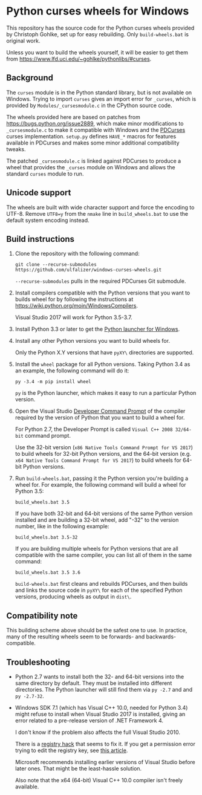 Python curses wheels for Windows
================================

This repository has the source code for the Python curses wheels provided by
Christoph Gohlke, set up for easy rebuilding. Only `build-wheels.bat` is
original work.

Unless you want to build the wheels yourself, it will be easier to get them
from https://www.lfd.uci.edu/~gohlke/pythonlibs/#curses.

Background
----------

The `curses` module is in the Python standard library, but is not available on
Windows. Trying to import `curses` gives an import error for `_curses`, which
is provided by `Modules/_cursesmodule.c` in the CPython source code.

The wheels provided here are based on patches from
https://bugs.python.org/issue2889, which make minor modifications to
`_cursesmodule.c` to make it compatible with Windows and the
[PDCurses](https://pdcurses.sourceforge.io) curses implementation.  `setup.py`
defines `HAVE_*` macros for features available in PDCurses and makes some minor
additional compatibility tweaks.

The patched `_cursesmodule.c` is linked against PDCurses to produce a wheel
that provides the `_curses` module on Windows and allows the standard `curses`
module to run.

Unicode support
---------------

The wheels are built with wide character support and force the encoding to
UTF-8. Remove `UTF8=y` from the `nmake` line in `build_wheels.bat` to use the
default system encoding instead.

Build instructions
------------------

 1. Clone the repository with the following command:

        git clone --recurse-submodules https://github.com/ulfalizer/windows-curses-wheels.git

    `--recurse-submodules` pulls in the required PDCurses Git submodule.

 2. Install compilers compatible with the Python versions that you want to
    builds wheel for by following the instructions at
    https://wiki.python.org/moin/WindowsCompilers.

    Visual Studio 2017 will work for Python 3.5-3.7.

 3. Install Python 3.3 or later to get
    the [Python launcher for Windows](https://docs.python.org/3/using/windows.html#launcher).

 4. Install any other Python versions you want to build wheels for.

    Only the Python X.Y versions that have `pyXY\` directories are supported.

 5. Install the `wheel` package for all Python versions. Taking Python 3.4
    as an example, the following command will do it:

        py -3.4 -m pip install wheel

    `py` is the Python launcher, which makes it easy to run a particular Python
    version.

 6. Open the Visual Studio
    [Developer Command Prompt](https://docs.microsoft.com/en-us/dotnet/framework/tools/developer-command-prompt-for-vs)
    of the compiler required by the version of Python that you want to build
    a wheel for.

    For Python 2.7, the Developer Prompt is called `Visual C++ 2008 32/64-bit` command prompt.

    Use the 32-bit version (`x86 Native Tools Command Prompt for VS 2017`) to build wheels for 32-bit
    Python versions, and the 64-bit version (e.g.
    `x64 Native Tools Command Prompt for VS 2017`) to build wheels for 64-bit Python versions.

 7. Run `build-wheels.bat`, passing it the Python version you're building a
    wheel for. For example, the following command will build a wheel for
    Python 3.5:

        build_wheels.bat 3.5

    If you have both 32-bit and 64-bit versions of the same Python version
    installed and are building a 32-bit wheel, add "-32" to the version
    number, like in the following example:

        build_wheels.bat 3.5-32

    If you are building multiple wheels for Python versions that are all
    compatible with the same compiler, you can list all of them in the same
    command:

        build_wheels.bat 3.5 3.6

    `build-wheels.bat` first cleans and rebuilds PDCurses, and then builds and
    links the source code in `pyXY\` for each of the specified Python versions,
    producing wheels as output in `dist\`.

Compatibility note
------------------

This building scheme above should be the safest one to use. In practice, many
of the resulting wheels seem to be forwards- and backwards-compatible.

Troubleshooting
---------------

 - Python 2.7 wants to install both the 32- and 64-bit versions into the same
   directory by default. They must be installed into different directories.
   The Python launcher will still find them via `py -2.7` and and `py -2.7-32`.

 - Windows SDK 7.1 (which has Visual C++ 10.0, needed for Python 3.4) might
   refuse to install when Visual Studio 2017 is installed, giving an error
   related to a pre-release version of .NET Framework 4.

   I don't know if the problem also affects the full Visual Studio 2010.

   There is a
   [registry hack](https://stackoverflow.com/questions/31455926/windows-sdk-7-1-setup-failure)
   that seems to fix it. If you get a permission error trying to edit the registry
   key, see
   [this article](https://www.howtogeek.com/262464/how-to-gain-full-permissions-to-edit-protected-registry-keys/).

   Microsoft recommends installing earlier versions of Visual Studio before
   later ones. That might be the least-hassle solution.

   Also note that the x64 (64-bit) Visual C++ 10.0 compiler isn't freely
   available.
